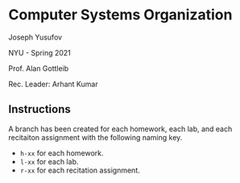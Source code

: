 # Computer Systems Organization
Joseph Yusufov

NYU - Spring 2021

Prof. Alan Gottleib

Rec. Leader: Arhant Kumar

## Instructions
A branch has been created for each homework, each lab, and each recitaiton assignment with the following naming key.
* `h-xx` for each homework.
* `l-xx` for each lab.
* `r-xx` for each recitation assignment.
